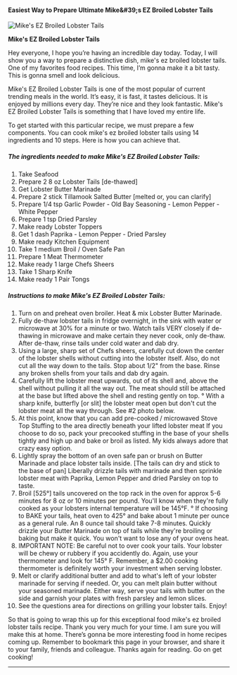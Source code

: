             

#### Easiest Way to Prepare Ultimate Mike&amp;#39;s EZ Broiled Lobster Tails

![Mike's EZ Broiled Lobster Tails](https://img-global.cpcdn.com/recipes/5651651898638336/751x532cq70/mikes-ez-broiled-lobster-tails-recipe-main-photo.jpg)

**Mike's EZ Broiled Lobster Tails**

Hey everyone, I hope you’re having an incredible day today. Today, I will show you a way to prepare a distinctive dish, mike's ez broiled lobster tails. One of my favorites food recipes. This time, I’m gonna make it a bit tasty. This is gonna smell and look delicious.

Mike's EZ Broiled Lobster Tails is one of the most popular of current trending meals in the world. It’s easy, it is fast, it tastes delicious. It is enjoyed by millions every day. They’re nice and they look fantastic. Mike's EZ Broiled Lobster Tails is something that I have loved my entire life.

To get started with this particular recipe, we must prepare a few components. You can cook mike's ez broiled lobster tails using 14 ingredients and 10 steps. Here is how you can achieve that.

##### The ingredients needed to make Mike's EZ Broiled Lobster Tails:

1.  Take Seafood
2.  Prepare 2 8 oz Lobster Tails \[de-thawed\]
3.  Get Lobster Butter Marinade
4.  Prepare 2 stick Tillamook Salted Butter \[melted or, you can clarify\]
5.  Prepare 1/4 tsp Garlic Powder - Old Bay Seasoning - Lemon Pepper - White Pepper
6.  Prepare 1 tsp Dried Parsley
7.  Make ready Lobster Toppers
8.  Get 1 dash Paprika - Lemon Pepper - Dried Parsley
9.  Make ready Kitchen Equipment
10.  Take 1 medium Broil / Oven Safe Pan
11.  Prepare 1 Meat Thermometer
12.  Make ready 1 large Chefs Sheers
13.  Take 1 Sharp Knife
14.  Make ready 1 Pair Tongs

##### Instructions to make Mike's EZ Broiled Lobster Tails:

1.  Turn on and preheat oven broiler. Heat & mix Lobster Butter Marinade.
2.  Fully de-thaw lobster tails in fridge overnight, in the sink with water or microwave at 30% for a minute or two. Watch tails VERY closely if de-thawing in microwave and make certain they never cook, only de-thaw. After de-thaw, rinse tails under cold water and dab dry.
3.  Using a large, sharp set of Chefs sheers, carefully cut down the center of the lobster shells without cutting into the lobster itself. Also, do not cut all the way down to the tails. Stop about 1/2" from the base. Rinse any broken shells from your tails and dab dry again.
4.  Carefully lift the lobster meat upwards, out of its shell and, above the shell without pulling it all the way out. The meat should still be attached at the base but lifted above the shell and resting gently on top. ° With a sharp knife, butterfly \[or slit\] the lobster meat open but don't cut the lobster meat all the way through. See #2 photo below.
5.  At this point, know that you can add pre-cooked / microwaved Stove Top Stuffing to the area directly beneath your lifted lobster meat If you choose to do so, pack your precooked stuffing in the base of your shells tightly and high up and bake or broil as listed. My kids always adore that crazy easy option.
6.  Lightly spray the bottom of an oven safe pan or brush on Butter Marinade and place lobster tails inside. \[The tails can dry and stick to the base of pan\] Liberally drizzle tails with marinade and then sprinkle lobster meat with Paprika, Lemon Pepper and dried Parsley on top to taste.
7.  Broil \[525°\] tails uncovered on the top rack in the oven for approx 5-6 minutes for 8 oz or 10 minutes per pound. You'll know when they're fully cooked as your lobsters internal temperature will be 145°F. ° If choosing to BAKE your tails, heat oven to 425° and bake about 1 minute per ounce as a general rule. An 8 ounce tail should take 7-8 minutes. Quickly drizzle your Butter Marinade on top of tails while they're broiling or baking but make it quick. You won't want to lose any of your ovens heat.
8.  IMPORTANT NOTE: Be careful not to over cook your tails. Your lobster will be chewy or rubbery if you accidently do. Again, use your thermometer and look for 145° F. Remember, a $2.00 cooking thermometer is definitely worth your investment when serving lobster.
9.  Melt or clarify additional butter and add to what's left of your lobster marinade for serving if needed. Or, you can melt plain butter without your seasoned marinade. Either way, serve your tails with butter on the side and garnish your plates with fresh parsley and lemon slices.
10.  See the questions area for directions on grilling your lobster tails. Enjoy!

So that is going to wrap this up for this exceptional food mike's ez broiled lobster tails recipe. Thank you very much for your time. I am sure you will make this at home. There’s gonna be more interesting food in home recipes coming up. Remember to bookmark this page in your browser, and share it to your family, friends and colleague. Thanks again for reading. Go on get cooking!

* * *